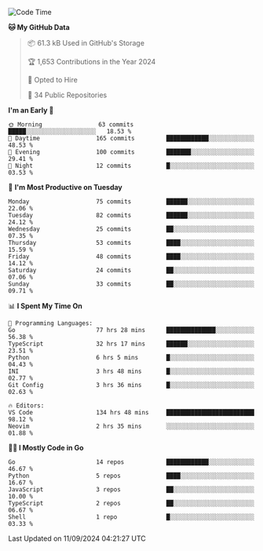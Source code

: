 <!--START_SECTION:thansetan-waka-->
![Code Time](http://img.shields.io/badge/Code%20Time-138%20hrs%2035%20mins-blue)

**🐱 My GitHub Data** 

> 📦 61.3 kB Used in GitHub's Storage 
 > 
> 🏆 1,653 Contributions in the Year 2024
 > 
> 💼 Opted to Hire
 > 
> 📜 34 Public Repositories 
 > 

**I'm an Early 🐤** 

```text
🌞 Morning                63 commits          █████░░░░░░░░░░░░░░░░░░░░   18.53 % 
🌆 Daytime                165 commits         ████████████░░░░░░░░░░░░░   48.53 % 
🌃 Evening                100 commits         ███████░░░░░░░░░░░░░░░░░░   29.41 % 
🌙 Night                  12 commits          █░░░░░░░░░░░░░░░░░░░░░░░░   03.53 % 
```

📅 **I'm Most Productive on Tuesday** 

```text
Monday                   75 commits          ██████░░░░░░░░░░░░░░░░░░░   22.06 % 
Tuesday                  82 commits          ██████░░░░░░░░░░░░░░░░░░░   24.12 % 
Wednesday                25 commits          ██░░░░░░░░░░░░░░░░░░░░░░░   07.35 % 
Thursday                 53 commits          ████░░░░░░░░░░░░░░░░░░░░░   15.59 % 
Friday                   48 commits          ████░░░░░░░░░░░░░░░░░░░░░   14.12 % 
Saturday                 24 commits          ██░░░░░░░░░░░░░░░░░░░░░░░   07.06 % 
Sunday                   33 commits          ██░░░░░░░░░░░░░░░░░░░░░░░   09.71 % 
```

📊 **I Spent My Time On** 

```text
💬 Programming Languages: 
Go                       77 hrs 28 mins      ██████████████░░░░░░░░░░░   56.38 % 
TypeScript               32 hrs 17 mins      ██████░░░░░░░░░░░░░░░░░░░   23.51 % 
Python                   6 hrs 5 mins        █░░░░░░░░░░░░░░░░░░░░░░░░   04.43 % 
INI                      3 hrs 48 mins       █░░░░░░░░░░░░░░░░░░░░░░░░   02.77 % 
Git Config               3 hrs 36 mins       █░░░░░░░░░░░░░░░░░░░░░░░░   02.63 % 

🔥 Editors: 
VS Code                  134 hrs 48 mins     █████████████████████████   98.12 % 
Neovim                   2 hrs 35 mins       ░░░░░░░░░░░░░░░░░░░░░░░░░   01.88 % 
```

**🧑‍💻 I Mostly Code in Go** 

```text
Go                       14 repos            ████████████░░░░░░░░░░░░░   46.67 % 
Python                   5 repos             ████░░░░░░░░░░░░░░░░░░░░░   16.67 % 
JavaScript               3 repos             ██░░░░░░░░░░░░░░░░░░░░░░░   10.00 % 
TypeScript               2 repos             ██░░░░░░░░░░░░░░░░░░░░░░░   06.67 % 
Shell                    1 repo              █░░░░░░░░░░░░░░░░░░░░░░░░   03.33 % 
```

Last Updated on 11/09/2024 04:21:27 UTC
<!--END_SECTION:thansetan-waka-->